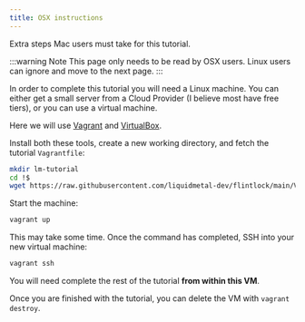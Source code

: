 ```yaml
---
title: OSX instructions
---
```


Extra steps Mac users must take for this tutorial.

:::warning Note
This page only needs to be read by OSX users. Linux users can ignore and move
to the next page.
:::

In order to complete this tutorial you will need a Linux machine. You can either
get a small server from a Cloud Provider (I believe most have free tiers), or
you can use a virtual machine.

Here we will use [Vagrant][vagrant] and [VirtualBox][virtualbox].

Install both these tools, create a new working directory, and fetch the tutorial
`Vagrantfile`:

```bash
mkdir lm-tutorial
cd !$
wget https://raw.githubusercontent.com/liquidmetal-dev/flintlock/main/Vagrantfile
```

Start the machine:

```bash
vagrant up
```

This may take some time. Once the command has completed, SSH into your new virtual
machine:

```bash
vagrant ssh
```

You will need complete the rest of the tutorial **from within this VM**.

Once you are finished with the tutorial, you can delete the VM with `vagrant destroy`.

[virtualbox]: https://www.virtualbox.org/wiki/Downloads
[vagrant]: https://www.vagrantup.com/downloads
